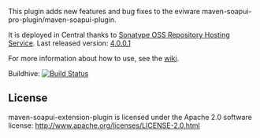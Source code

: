 This plugin adds new features and bug fixes to the eviware maven-soapui-pro-plugin/maven-soapui-plugin.

It is deployed in Central thanks to [Sonatype OSS Repository Hosting Service](https://docs.sonatype.org/display/Repository/Sonatype+OSS+Maven+Repository+Usage+Guide). Last released version: [4.0.0.1](http://search.maven.org/#search|gav|1|g%3A%22com.github.redfish4ktc.soapui%22%20AND%20a%3A%22maven-soapui-extension-plugin%22)

For more information about how to use, see the [wiki](https://github.com/redfish4ktc/maven-soapui-extension-plugin/wiki).

Buildhive: [![Build Status](https://buildhive.cloudbees.com/job/redfish4ktc/job/maven-soapui-extension-plugin/badge/icon)](https://buildhive.cloudbees.com/job/redfish4ktc/job/maven-soapui-extension-plugin/)


License
-------
maven-soapui-extension-plugin is licensed under the Apache 2.0 software license:
http://www.apache.org/licenses/LICENSE-2.0.html
